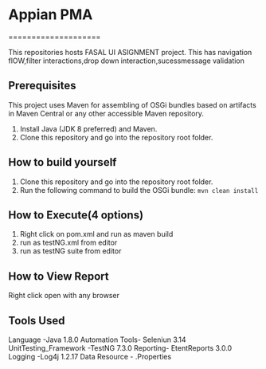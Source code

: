 # Appian PMA



====================

This repositories hosts FASAL UI ASIGNMENT project. This has navigation flOW,filter interactions,drop down interaction,sucessmessage validation


Prerequisites
-------------

This project uses Maven for assembling of OSGi bundles based on artifacts in Maven Central or
any other accessible Maven repository.

1. Install Java (JDK 8 preferred) and Maven.
2. Clone this repository and go into the repository root folder.



How to build yourself
---------------------------------

1. Clone this repository and go into the repository root folder.
2. Run the following command to build the OSGi bundle: `mvn clean install`

How to Execute(4 options)
---------------------------------
1. Right click on pom.xml and run as maven build
2. run as testNG.xml from  editor
3. run as testNG suite from editor

How to View Report
------------------------
Right click open with any browser


Tools Used
-------------
Language -Java 1.8.0
Automation Tools- Seleniun 3.14
UnitTesting_Framework -TestNG 7.3.0
Reporting- EtentReports 3.0.0
Logging -Log4j 1.2.17
Data Resource - .Properties 


